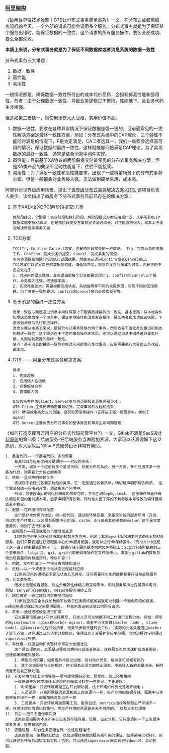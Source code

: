 ### [阿里架构](https://github.com/davideuler/architecture.taobao-alibaba/blob/b8bb7bf3046026722cbe536f47ee5bd87a9d7e92/2017%20%E9%98%BF%E9%87%8C%E6%8A%80%E6%9C%AF%E5%B9%B4%E5%BA%A6%E7%B2%BE%E9%80%89%20Alitech%20Archive_1.pdf)
《破解世界性技术难题！GTS让分布式事务简单高效》一文，在分布式或者微服务流行的今天，一个外部的请求可能会调用多个服务。分布式事务就是为了保证某个服务出错时，能保证数据的一致性，这个请求的所有服务操作，要么全部成功、要么全部失败。

**本质上来说，分布式事务就是为了保证不同数据库或者消息系统的数据一致性**

分布式事务三大难题：
1. 数据一致性
2. 高性能
3. 易用性

一般情况都是，确保数据一致性所付出的成本代价高昂，会损耗掉高性能和易用性。前者：由于处理数据一致性，导致业务逻辑过于繁琐，性能地下、且业务代码生涉难懂。

但是如果三者缺一，则使用场景大大受限，实用价值不高。
1. 数据一致性。要求在各种异常情况下保证数据是强一致的，目前最常见的一致性解决方案是最终一致性方案，例如：分布式系统中的CAP理论，三个特性不能同时满足的情况下，P是肯定满足，CA二者选其一，我们一般都会选择高可用的情况，保证数据的最终一致性，这样就能够间接满足CAP理论。为了实现数据的最终一致性，通常是结合消息中间件实现。
2. 高性能：目前基于XA协议的两阶段提交时最常见的分布式事务解决方案。但是XA类产品的典型不足时性能低下，往往不能接受。
3. 易用性：为了满足一致性和高性能要求，出现了一些特定场景下的分布式事务方案，但是一般都会对业务侵入强，无法做到简单易用，成本高。

阿里针对世界级应用场景，提出了[世界级分布式事务解决方案-GTS](https://www.cnblogs.com/jiangyu666/p/8522547.html), 该项目负责人姜宇。该文指出了微服务下分布式事务目前已存在的解决方案：
1. 基于XA协议的2PC(两阶段提交)方案
    ```shell
    两阶段提交，分别是：表决阶段和执行阶段。两阶段提交方案应用很广泛，几乎所有OLTP数据库都支持XA协议，但是两阶段提交方案锁定资源时间长，对性能影响很大，基本上不适合解决微服务事务问题
    ```
2. TCC方案
    ```shell
    TCC(Try-Confirm-Cancel)方案，它是两阶段提交的一种改进。 Try：完成业务的准备工作，Confirm：完成业务的提交，Cancel：完成事务的回滚。
    事务协调器会根据Try的执行返回结果，然后决定调用Confirm或者Cancel接口。
    TCC方案可以定义自己的数据锁粒度，降低锁冲突，提高并发吞吐量成为可能。但是它的不足之处在于：
    1. 对应用的侵入性强。业务逻辑的每个分支都要实现try、confirm和cancel三个操作，业务侵入性强，改造成本高；
    2. 实现难度较大。需要根据网络状态、系统故障等不同的失败原因，实现不同的回滚策略。为了满足一致性要求，confirm和cancel接口必须实现幂等。
    ```
3. 基于消息的最终一致性方案
    ```shell
    消息一致性方案是通过消息中间件保存上下服务数据操作的一致性。基本思路：将本地操作和发送消息放在一个事务中，保证本地操作和消息发送操作，要么两者都成功或者失败。下游收到消息后执行相应操作。
    消息方案从本质上来说，是将分布式事务转换为两个事务，然后依靠下游业务的重试机制达到最终一致性，这个改进在于下游的事务操作失败后，还可以通过消息中间件进行事务补偿，从而达到数据的最终一致性。
    缺点：基于消息的最终一致性方案对应用的侵入性也很高，应用需要进行大量的业务改造，成本高。
    ```
4. GTS —— 阿里分布式事务解决方案
    ```shell
    特点：
    1. 性能超强
    2. 应用侵入性极低
    3. 完整解决方案
    4. 容错能力强
    
    GTS包括客户端Client、Server事务协调器和资源管理器(RM):
    GTS Client主要用来确定事务边界，完成事务的发起和结束
    GTS RM完成事务分支的创建、提交和回滚等操作（它存在于每个微服务中，类似于agent）
    GTS Server主要负责分布式事务的整体推进和事务生命周期管理
    ```

《如何打造支撑百万用户的分布式代码托管平台?》一文，Gitlab不满足SaaS设计[12原则](https://12factor.net/zh_cn/)的第四条：后端服务-把后端服务当做附加资源。大家可以认真理解下这12原则，对大家以后的SaaS微服务设计非常有帮助。
```shell
1. 基准代码——一份基准代码，多份部署
    基准代码与应用之间总是保持一一对应的关系：
    一方面，如果一个应用有多个基准代码，则是分布式系统。另一方面，多个应用共享一份基准代码，则需要分为独立的类库
2. 依赖——显式声明依赖关系
    该规则不会隐式依赖系统级的类库。它一定是通过依赖清单，确切地声明所有依赖项， 这个做法会统一应用到开发、测试和生产环境中。
    例如：包管理dep初始化代码库的依赖包时，它会生成Gopkg.toml， 这里面存放着所有依赖包和包的当前版本号，显示声明所有依赖，同时也方便了库的下载和版本号导致的编译错误或者不稳定。
3. 配置——在环境中存储配置
    这个是非常常见的做法，同一份代码，通过取环境变量，来指定当前的服务环境（开发、测试和生产环境），以及服务配置中心的db、cache、dns或者其他参数的value，这个是非常重要的，做到了去代码依赖。
4. 后端服务——把后端服务当做附加资源
    12原则应用不会区分对待本地和第三方应用，例如：本地mysql服务和第三方AWS上的RDS服务，我们只需要通过获取配置中心的db服务配置，就可以进行db存储操作。（而gitlab违反了这一设计的主要原因在于：1. 数据存储于服务器本地的文件系统上；2.gitlab所依赖的三个重要组件：libgit2, git, grit也都是直接操作在文件系统上。由此当gitlab的数据存储出现容量和负载瓶颈时，难以扩容！）
5. 构建、发布和运行——严格分离构建和运行
6. 进程——以一个或者多个无状态进程运行应用
    12原则应用的进程必须是无状态且无共享。任何需要持久化的数据都要存储在后端服务内，比如数据库。
    无状态进程或者服务，则在负载弹性伸缩方面变得简单。同时服务编排也变得简单可行。例如：serverless的k8s, mesos等服务编排工具
7. 端口绑定——通过端口绑定来提供服务
    12原则应用完全自我加载而不依赖于任务网络服务器就可以创建一个面向网络的服务。web应用通过端口绑定来提供服务， 并监听发送到该端口的所有请求。
8. 并发——通过进程模型进行扩展
    它主要是借鉴unix守护进程模型, 开发人员可以根据不同工作进行进程分类。例如：典型的Nginx(master nginx和worker nginx)，或者中心化集群(master node , slave node)。这样master进程只做消息、元素同步和代理转发工作， 实际的业务处理通过worker计算节点做，这样通过业务请求分发模式，使得业务计算量扩容简单方便，同时进程的守护通过supervisor守护。
9. 易处理——快速启动和优雅终止可最大化健壮性
    这个易处理原则，意思是进程可以瞬间开启或者停止。这样服务可以快速扩容或者缩容，迅速部署稳健的服务。
    1. 典型的切流量，如果服务冷启动过慢，则对用户而言，服务是可感知有损的
    2. 某个区域服务节点宕机时，网关服务必须立即停止服务，不能接入新的流量进来。新的流量无法被正确处理。
10. 开发环境与线上环境等价——尽可能地保持开发、预发布、线上环境相同
    一般来说开发环境和线上环境的代码库会存在一些差异，主要表现：
    1. 时间差异：开发环境可能正在开发新功能，线上环境的代码比开发环境老；
    2. 人员差异：开发所需要的资源和线上的资源不一样，生产环境的数据存储、配置中心等和开发环境不一样；部署策略可能也不一样
    3. 工具差异：开发环境可能部署工具、服务监控、metrics指标等都和生产环境不一样。开发环境的资源比较集中、而生产环境的资源是开发不可控的， 以及日志处理等
11. 日志——把日志当做事件流
    该原则是指服务本身不关心日志的存储容量、位置、日志分析，它只是调用一个日志组件或者方法，提供日志内容。
12. 管理进程——后台任务管理当做一次性进程运行
    该原则是指，进程的无状态，以及进程挂掉后的服务高可用的保证。如果采用docker，则可以通过各种服务编排工具实现；否则，可以通过supervisor来实现进程down时，自动拉起。
```
